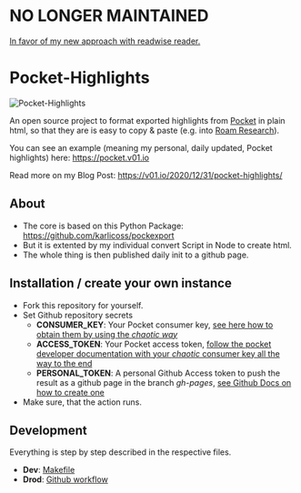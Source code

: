 # NO LONGER MAINTAINED

[In favor of my new approach with readwise reader.](https://github.com/klausbreyer/all-the-highlights)

# Pocket-Highlights

![Pocket-Highlights](https://v01.io/wp-content/uploads/2020/12/2020-12-31-v01-pocket-highlights.png "Pocket-Highlights")

An open source project to format exported highlights from [Pocket](https://app.getpocket.com) in plain html, so that they are is easy to copy & paste (e.g. into [Roam Research](https://roamresearch.com)). 

You can see an example (meaning my personal, daily updated, Pocket highlights) here: https://pocket.v01.io

Read more on my Blog Post: https://v01.io/2020/12/31/pocket-highlights/

## About 
* The core is based on this Python Package: https://github.com/karlicoss/pockexport
* But it is extented by my individual convert Script in Node to create html.
* The whole thing is then published daily init to a github page.

## Installation / create your own instance
* Fork this repository for yourself.
* Set Github repository secrets
    * __CONSUMER_KEY__: Your Pocket consumer key, [see here how to obtain them by using the _chaotic way_](https://github.com/karlicoss/pockexport)
    *  __ACCESS_TOKEN__: Your Pocket access token, [follow the pocket developer documentation with your _chaotic_ consumer key all the way to the end](https://getpocket.com/developer/docs/authentication)
    * __PERSONAL_TOKEN__: A personal Github Access token to push the result as a github page in the branch _gh-pages_, [see Github Docs on how to create one](https://docs.github.com/en/free-pro-team@latest/github/authenticating-to-github/creating-a-personal-access-token)
* Make sure, that the action runs. 


## Development
Everything is step by step described in the respective files.
* __Dev__: [Makefile](https://github.com/klausbreyer/pocket-highlights/blob/main/Makefile)
* __Drod__: [Github workflow](https://github.com/klausbreyer/pocket-highlights/blob/main/.github/workflows/main.yml)


